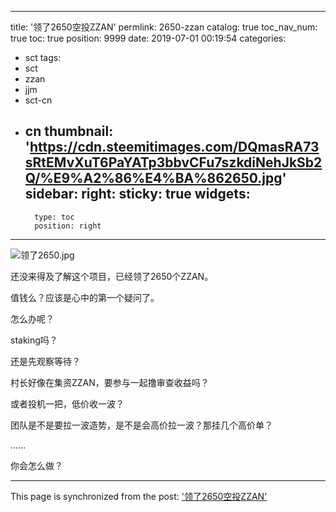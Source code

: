 
---
title: '领了2650空投ZZAN'
permlink: 2650-zzan
catalog: true
toc_nav_num: true
toc: true
position: 9999
date: 2019-07-01 00:19:54
categories:
- sct
tags:
- sct
- zzan
- jjm
- sct-cn
- cn
thumbnail: 'https://cdn.steemitimages.com/DQmasRA73sRtEMvXuT6PaYATp3bbvCFu7szkdiNehJkSb2Q/%E9%A2%86%E4%BA%862650.jpg'
sidebar:
    right:
        sticky: true
widgets:
    -
        type: toc
        position: right
---


![领了2650.jpg](https://cdn.steemitimages.com/DQmasRA73sRtEMvXuT6PaYATp3bbvCFu7szkdiNehJkSb2Q/%E9%A2%86%E4%BA%862650.jpg)

还没来得及了解这个项目，已经领了2650个ZZAN。

值钱么？应该是心中的第一个疑问了。

怎么办呢？

staking吗？

还是先观察等待？

村长好像在集资ZZAN，要参与一起撸审查收益吗？

或者投机一把，低价收一波？

团队是不是要拉一波造势，是不是会高价拉一波？那挂几个高价单？

......

你会怎么做？

- - -

This page is synchronized from the post: ['领了2650空投ZZAN'](https://steemit.com/@yellowbird/2650-zzan)
